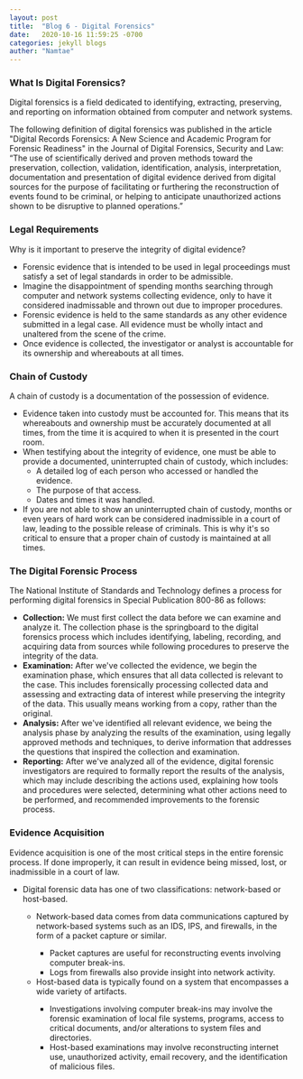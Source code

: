 ```yaml
---
layout: post
title:  "Blog 6 - Digital Forensics"
date:   2020-10-16 11:59:25 -0700
categories: jekyll blogs
auther: "Namtae"
---
```

<html>
<h3>What Is Digital Forensics?</h3>
<p>Digital forensics is a field dedicated to identifying, extracting, preserving, and reporting on information obtained from computer and network systems.</p>

<p>The following definition of digital forensics was published in the article "Digital Records Forensics: A New Science and Academic Program for Forensic Readiness" in the Journal of Digital Forensics, Security and Law:
“The use of scientifically derived and proven methods toward the preservation, collection, validation, identification, analysis, interpretation, documentation and presentation of digital evidence derived from digital sources for the purpose of facilitating or furthering the reconstruction of events found to be criminal, or helping to anticipate unauthorized actions shown to be disruptive to planned operations.”</p>



<h3>Legal Requirements</h3>
<p>Why is it important to preserve the integrity of digital evidence?</p>
    <ul>
        <li>Forensic evidence that is intended to be used in legal proceedings must satisfy a set of legal standards in order to be admissible.</li>
        <li>Imagine the disappointment of spending months searching through computer and network systems collecting evidence, only to have it considered inadmissable and thrown out due to improper procedures.</li>
        <li>Forensic evidence is held to the same standards as any other evidence submitted in a legal case. All evidence must be wholly intact and unaltered from the scene of the crime.</li>
        <li>Once evidence is collected, the investigator or analyst is accountable for its ownership and whereabouts at all times.</li>
    </ul>
<h3>Chain of Custody</h3>
<p>A chain of custody is a documentation of the possession of evidence.</p>
    <ul>
        <li>Evidence taken into custody must be accounted for. This means that its whereabouts and ownership must be accurately documented at all times, from the time it is acquired to when it is presented in the court room.</li>
        <li>When testifying about the integrity of evidence, one must be able to provide a documented, uninterrupted chain of custody, which includes:
        <ul>
            <li>A detailed log of each person who accessed or handled the evidence.</li>
            <li>The purpose of that access.</li>
            <li>Dates and times it was handled.</li>
        </ul>
        <li>If you are not able to show an uninterrupted chain of custody, months or even years of hard work can be considered inadmissible in a court of law, leading to the possible release of criminals. This is why it's so critical to ensure that a proper chain of custody is maintained at all times.</li>
    </ul>
<h3>The Digital Forensic Process</h3>
<p>The National Institute of Standards and Technology defines a process for performing digital forensics in Special Publication 800-86 as follows:</p>
    <ul>
        <li><b>Collection:</b> We must first collect the data before we can examine and analyze it. The collection phase is the springboard to the digital forensics process which includes identifying, labeling, recording, and acquiring data from sources while following procedures to preserve the integrity of the data.</li>
        <li><b>Examination:</b> After we've collected the evidence, we begin the examination phase, which ensures that all data collected is relevant to the case. This includes forensically processing collected data and assessing and extracting data of interest while preserving the integrity of the data. This usually means working from a copy, rather than the original.</li>
        <li><b>Analysis:</b> After we've identified all relevant evidence, we being the analysis phase by analyzing the results of the examination, using legally approved methods and techniques, to derive information that addresses the questions that inspired the collection and examination.</li>
        <li><b>Reporting:</b> After we've analyzed all of the evidence, digital forensic investigators are required to formally report the results of the analysis, which may include describing the actions used, explaining how tools and procedures were selected, determining what other actions need to be performed, and recommended improvements to the forensic process.</li>
    </ul>
<h3>Evidence Acquisition</h3>
<p>Evidence acquisition is one of the most critical steps in the entire forensic process. If done improperly, it can result in evidence being missed, lost, or inadmissible in a court of law.</p>
    <ul>
        <li>Digital forensic data has one of two classifications: network-based or host-based.</li>
        <ul>
            <li>Network-based data comes from data communications captured by network-based systems such as an IDS, IPS, and firewalls, in the form of a packet capture or similar.</li>
            <ul>
                <li>Packet captures are useful for reconstructing events involving computer break-ins.</li>
                <li>Logs from firewalls also provide insight into network activity.</li>
            </ul>
            <li>Host-based data is typically found on a system that encompasses a wide variety of artifacts.</li>
            <ul>
                <li>Investigations involving computer break-ins may involve the forensic examination of local file systems, programs, access to critical documents, and/or alterations to system files and directories.</li>
                <li>Host-based examinations may involve reconstructing internet use, unauthorized activity, email recovery, and the identification of malicious files.</li>
            </ul>
        </ul>
    </ul>

</html>




